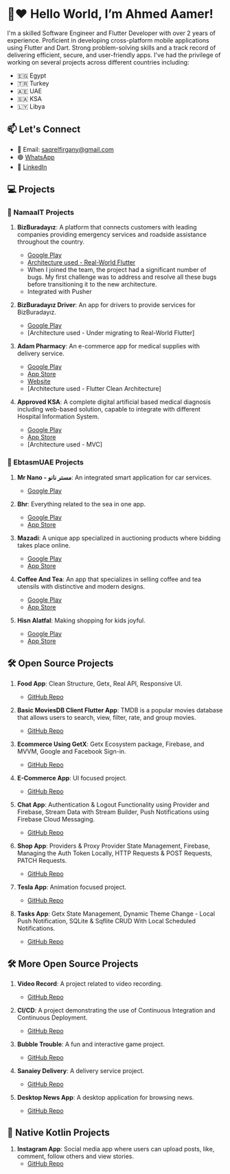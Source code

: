 # 👋:heart: Hello World, I’m Ahmed Aamer!

I'm a skilled Software Engineer and Flutter Developer with over 2 years of experience.
Proficient in developing cross-platform mobile applications using Flutter and Dart.
Strong problem-solving skills and a track record of delivering efficient, secure, and user-friendly apps.
I've had the privilege of working on several projects across different countries including:

- 🇪🇬 Egypt
- 🇹🇷 Turkey
- 🇦🇪 UAE
- 🇸🇦 KSA
- 🇱🇾 Libya

## 📫 Let's Connect

- 📧 Email: saqrelfirgany@gmail.com
- 🟢 [WhatsApp](http://Wa.me/201025592065)
- 💼 [LinkedIn](https://www.linkedin.com/in/sa2r-elfirgany/)

## 💻 Projects

### 🚀 NamaaIT Projects

1. **BizBuradayız**: A platform that connects customers with leading companies providing emergency services and roadside assistance throughout the country. 
   - [Google Play](https://play.google.com/store/apps/details?id=com.namaait.bizburadayiz)
   - [Architecture used - Real-World Flutter](https://play.google.com/store/apps/details?id=com.namaait.bizburadayiz)
   - When I joined the team, the project had a significant number of bugs. My first challenge was to address and resolve all these bugs before transitioning it to the new architecture.
   - Integrated with Pusher


2. **BizBuradayız Driver**: An app for drivers to provide services for BizBuradayız. 
   - [Google Play](https://play.google.com/store/apps/details?id=com.namaait.bizburadayiz.driver)
   - [Architecture used - Under migrating to Real-World Flutter]


3. **Adam Pharmacy**: An e-commerce app for medical supplies with delivery service. 
   - [Google Play](https://play.google.com/store/apps/details?id=com.namaait.adampharmacy) 
   - [App Store](https://apps.apple.com/eg/app/adam-pharmacy/id1672276218)
   - [Website](https://www.adamonline.com/ar)
   - [Architecture used - Flutter Clean Architecture]

4. **Approved KSA**: A complete digital artificial based medical diagnosis including web-based solution, capable to integrate with different Hospital Information System. 
   - [Google Play](https://play.google.com/store/apps/details?id=com.namaait.approved) 
   - [App Store](https://apps.apple.com/eg/app/approved-ksa/id1668993553)
   - [Architecture used - MVC]

### 🌟 EbtasmUAE Projects

1. **Mr Nano - مستر نانو**: An integrated smart application for car services. 
   - [Google Play](https://play.google.com/store/apps/details?id=com.ebtasm.mrnano)

2. **Bhr**: Everything related to the sea in one app. 
   - [Google Play](https://play.google.com/store/apps/details?id=com.ebtasm.bhr) 
   - [App Store](https://apps.apple.com/us/app/bhr/id1641237623)

3. **Mazadi**: A unique app specialized in auctioning products where bidding takes place online. 
   - [Google Play](https://play.google.com/store/apps/details?id=com.ebtasm.mazadi) 
   - [App Store](https://apps.apple.com/us/app/mazadi/id1602820215)

4. **Coffee And Tea**: An app that specializes in selling coffee and tea utensils with distinctive and modern designs. 
   - [Google Play](https://play.google.com/store/apps/details?id=com.ebtasm.coffeetea) 
   - [App Store](https://apps.apple.com/us/app/coffee-and-tea/id1619178774)

5. **Hisn Alatfal**: Making shopping for kids joyful. 
   - [Google Play](https://play.google.com/store/apps/details?id=com.ebtasm.kids_castle) 
   - [App Store](https://apps.apple.com/us/app/hisn-alatfal/id1629217103)

## 🛠️ Open Source Projects

1. **Food App**: Clean Structure, Getx, Real API, Responsive UI.
   - [GitHub Repo](https://github.com/saqrelfirgany/food_flutter_app)

2. **Basic MoviesDB Client Flutter App**: TMDB is a popular movies database that allows users to search, view, filter, rate, and group movies.
   - [GitHub Repo](https://github.com/saqrelfirgany/Basic-TMDB-Client)

3. **Ecommerce Using GetX**: Getx Ecosystem package, Firebase, and MVVM, Google and Facebook Sign-in.
   - [GitHub Repo](https://github.com/saqrelfirgany/Flutter-Ecommerce-Using-GetX)

4. **E-Commerce App**: UI focused project.
   - [GitHub Repo](https://github.com/saqrelfirgany/E-Commerce-Flutter-App)

5. **Chat App**: Authentication & Logout Functionality using Provider and Firebase, Stream Data with Stream Builder, Push Notifications using Firebase Cloud Messaging.
   - [GitHub Repo](https://github.com/saqrelfirgany/Chat-Flutter-App)

6. **Shop App**: Providers & Proxy Provider State Management, Firebase, Managing the Auth Token Locally, HTTP Requests & POST Requests, PATCH Requests.
   - [GitHub Repo](https://github.com/saqrelfirgany/Shop-Flutter-App)

7. **Tesla App**: Animation focused project.
   - [GitHub Repo](https://github.com/saqrelfirgany/Tesla-Flutter-App)

8. **Tasks App**: Getx State Management, Dynamic Theme Change - Local Push Notification, SQLite & Sqflite CRUD With Local Scheduled Notifications.
   - [GitHub Repo](https://github.com/saqrelfirgany/Tasks-Flutter-App)


## 🛠️ More Open Source Projects

1. **Video Record**: A project related to video recording.
   - [GitHub Repo](https://github.com/saqrelfirgany/video_record)

2. **CI/CD**: A project demonstrating the use of Continuous Integration and Continuous Deployment.
   - [GitHub Repo](https://github.com/saqrelfirgany/cicd)

3. **Bubble Trouble**: A fun and interactive game project.
   - [GitHub Repo](https://github.com/saqrelfirgany/bubble_trouble)

4. **Sanaiey Delivery**: A delivery service project.
   - [GitHub Repo](https://github.com/saqrelfirgany/-sanaiey-delivery)

5. **Desktop News App**: A desktop application for browsing news.
   - [GitHub Repo](https://github.com/saqrelfirgany/Desktop-News-App)


## 📱 Native Kotlin Projects

1. **Instagram App**: Social media app where users can upload posts, like, comment, follow others and view stories.
   - [GitHub Repo](https://github.com/saqrelfirgany/InstagramApp)
